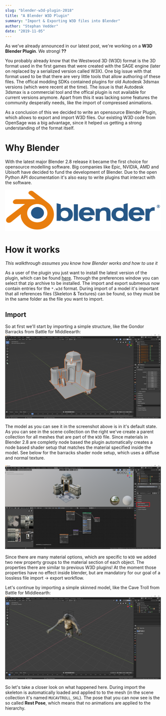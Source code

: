 ```yaml
---
slug: "blender-w3d-plugin-2018"
title: "A Blender W3D Plugin"
summary: "Import & Exporting W3D files into Blender"
author: "Stephan Vedder"
date: "2019-11-05"
---
```


As we've already announced in our latest post, we're working on a **W3D Blender Plugin**. We strongl  **??**

You probably already know that the Westwood 3D (W3D) format is the 3D format used in the first games that were created with the SAGE engine (later on replaced by a serialized version called W3X). One big issue with that format used to be that there are very little tools that allow authoring of these files. The offical modding SDKs contained plugins for old Autodesk 3dsmax versions (which were recent at the time). The issue is that Autodesk 3dsmax is a commercial tool and the offical plugin is not available for current versions anymore. Apart from this it was lacking some features the community desperatly needs, like the import of compressed animations.

As a conclusion of this we decided to write an opensource Blender Plugin, which allows to export and import W3D files. Our existing W3D code from OpenSage was a big advantage, since it helped us getting a strong understanding of the format itself.

# Why Blender

With the latest major Blender 2.8 release it became the first choice for opensource modelling software. Big companies like Epic, NVIDIA, AMD and Ubisoft have decided to fund the development of Blender. Due to the open Python API documentation it's also easy to write plugins that interact with the software.

![Blender Logo](./blender_logo.png)

# How it works

*This walkthrough assumes you know how Blender works and how to use it*

As a user of the plugin you just want to install the latest version of the plugin, which can be found [here](https://github.com/OpenSAGE/OpenSAGE.BlenderPlugin/releases). Through the preferences window you can select that zip archive to be installed. The import and export submenus now contain entries for the `*.w3d` format.
During import of a model it's important that all references files (Skeleton & Textures) can be found, so they must be in the same folder as the file you want to import.

## Import

So at first we'll start by importing a simple structure, like the Gondor Barracks from Battle for Middleearth:
![Gondor Barracks](./barracks.png)

The model as you can see it in the screenshot above is in it's default state. As you can see in the scene collection on the right we've create a parent collection for all meshes that are part of the `W3D` file. Since materials in Blender 2.8 are completly node based the plugin automatically creates a node based shader setup that matches the material specified inside the model. See below for the barracks shader node setup, which uses a diffuse and normal texture.

![Gondor Barracks Shader](./barracks_nodes.png)

Since there are many material options, which are specific to `W3D` we added two new property groups to the material section of each object. The properties there are similar to previous W3D plugins! At the moment those properties have no effect inside blender, but are mandatory for our goal of a lossless file import -> export workflow.


Let's continue by importing a simple skinned model, like the Cave Troll from Battle for Middleearth:
![Cave Troll](./cave_troll.png)

So let's take a closer look on what happened here. During import the skeleton is automatically loaded and applied to to the mesh (in the scene collection it's named `MUCAVTROLL_SKL`). The pose that you can now see is the so called **Rest Pose**, which means that no animations are applied to the hierarchy.
